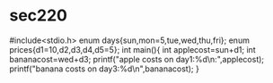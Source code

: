 # sec220
#include<stdio.h>
enum days{sun,mon=5,tue,wed,thu,fri};
enum prices{d1=10,d2,d3,d4,d5=5};
int main(){
int applecost=sun+d1;
int bananacost=wed+d3;
printf("apple costs on day1:%d\n:",applecost);
printf("banana costs on day3:%d\n",bananacost);
}
